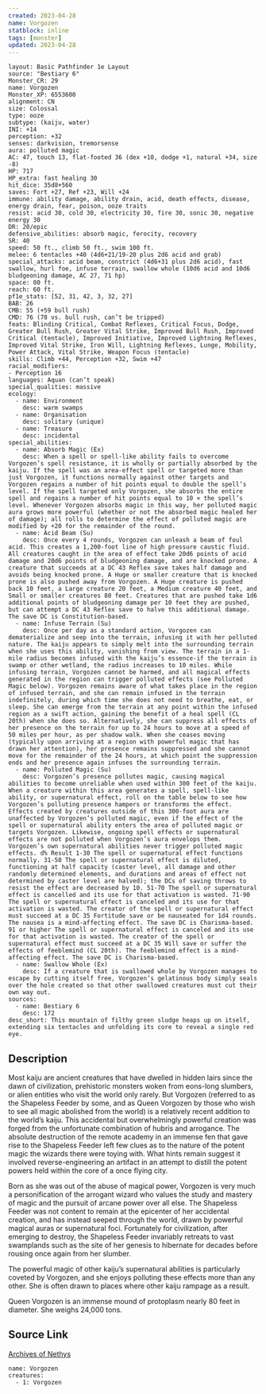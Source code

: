 ```yaml
---
created: 2023-04-28
name: Vorgozen
statblock: inline
tags: [monster]
updated: 2023-04-28
---
```

```statblock
layout: Basic Pathfinder 1e Layout
source: "Bestiary 6"
Monster_CR: 29
name: Vorgozen
Monster_XP: 6553600
alignment: CN
size: Colossal
type: ooze
subtype: (kaiju, water)
INI: +14
perception: +32
senses: darkvision, tremorsense
aura: polluted magic
AC: 47, touch 13, flat-footed 36 (dex +10, dodge +1, natural +34, size -8)
HP: 717
HP_extra: fast healing 30
hit_dice: 35d8+560
saves: Fort +27, Ref +23, Will +24
immune: ability damage, ability drain, acid, death effects, disease, energy drain, fear, poison, ooze traits
resist: acid 30, cold 30, electricity 30, fire 30, sonic 30, negative energy 30
DR: 20/epic
defensive_abilities: absorb magic, ferocity, recovery
SR: 40
speed: 50 ft., climb 50 ft., swim 100 ft.
melee: 6 tentacles +40 (4d6+21/19-20 plus 2d6 acid and grab)
special_attacks: acid beam, constrict (4d6+31 plus 2d6 acid), fast swallow, hurl foe, infuse terrain, swallow whole (10d6 acid and 10d6 bludgeoning damage, AC 27, 71 hp)
space: 80 ft.
reach: 60 ft.
pf1e_stats: [52, 31, 42, 3, 32, 27]
BAB: 26
CMB: 55 (+59 bull rush)
CMD: 76 (78 vs. bull rush, can’t be tripped)
feats: Blinding Critical, Combat Reflexes, Critical Focus, Dodge, Greater Bull Rush, Greater Vital Strike, Improved Bull Rush, Improved Critical (tentacle), Improved Initiative, Improved Lightning Reflexes, Improved Vital Strike, Iron Will, Lightning Reflexes, Lunge, Mobility, Power Attack, Vital Strike, Weapon Focus (tentacle)
skills: Climb +44, Perception +32, Swim +47
racial_modifiers:
- Perception 16
languages: Aquan (can’t speak)
special_qualities: massive
ecology:
  - name: Environment
    desc: warm swamps
  - name: Organisation
    desc: solitary (unique)
  - name: Treasure
    desc: incidental
special_abilities:
  - name: Absorb Magic (Ex)
    desc: When a spell or spell-like ability fails to overcome Vorgozen’s spell resistance, it is wholly or partially absorbed by the kaiju. If the spell was an area-effect spell or targeted more than just Vorgozen, it functions normally against other targets and Vorgozen regains a number of hit points equal to double the spell’s level. If the spell targeted only Vorgozen, she absorbs the entire spell and regains a number of hit points equal to 10 × the spell’s level. Whenever Vorgozen absorbs magic in this way, her polluted magic aura grows more powerful (whether or not the absorbed magic healed her of damage); all rolls to determine the effect of polluted magic are modified by +20 for the remainder of the round.
  - name: Acid Beam (Su)
    desc: Once every 4 rounds, Vorgozen can unleash a beam of foul acid. This creates a 1,200-foot line of high pressure caustic fluid. All creatures caught in the area of effect take 20d6 points of acid damage and 20d6 points of bludgeoning damage, and are knocked prone. A creature that succeeds at a DC 43 Reflex save takes half damage and avoids being knocked prone. A Huge or smaller creature that is knocked prone is also pushed away from Vorgozen. A Huge creature is pushed back 10 feet, a Large creature 20 feet, a Medium creature 40 feet, and Small or smaller creatures 80 feet. Creatures that are pushed take 1d6 additional points of bludgeoning damage per 10 feet they are pushed, but can attempt a DC 43 Reflex save to halve this additional damage. The save DC is Constitution-based.
  - name: Infuse Terrain (Su)
    desc: Once per day as a standard action, Vorgozen can dematerialize and seep into the terrain, infusing it with her polluted nature. The kaiju appears to simply melt into the surrounding terrain when she uses this ability, vanishing from view. The terrain in a 1-mile radius becomes infused with the kaiju’s essence-if the terrain is swamp or other wetland, the radius increases to 10 miles. While infusing terrain, Vorgozen cannot be harmed, and all magical effects generated in the region can trigger polluted effects (see Polluted Magic below). Vorgozen remains aware of what takes place in the region of infused terrain, and she can remain infused in the terrain indefinitely, during which time she does not need to breathe, eat, or sleep. She can emerge from the terrain at any point within the infused region as a swift action, gaining the benefit of a heal spell (CL 20th) when she does so. Alternatively, she can suppress all effects of her presence on the terrain for up to 24 hours to move at a speed of 50 miles per hour, as per shadow walk. When she ceases moving (typically upon arriving at a region with powerful magic that has drawn her attention), her presence remains suppressed and she cannot move for the remainder of the 24 hours, at which point the suppression ends and her presence again infuses the surrounding terrain.
  - name: Polluted Magic (Su)
    desc: Vorgozen’s presence pollutes magic, causing magical abilities to become unreliable when used within 300 feet of the kaiju. When a creature within this area generates a spell, spell-like ability, or supernatural effect, roll on the table below to see how Vorgozen’s polluting presence hampers or transforms the effect. Effects created by creatures outside of this 300-foot aura are unaffected by Vorgozen’s polluted magic, even if the effect of the spell or supernatural ability enters the area of polluted magic or targets Vorgozen. Likewise, ongoing spell effects or supernatural effects are not polluted when Vorgozen’s aura envelops them. Vorgozen’s own supernatural abilities never trigger polluted magic effects. d% Result 1-30 The spell or supernatural effect functions normally. 31-50 The spell or supernatural effect is diluted, functioning at half capacity (caster level, all damage and other randomly determined elements, and durations and areas of effect not determined by caster level are halved); the DCs of saving throws to resist the effect are decreased by 10. 51-70 The spell or supernatural effect is cancelled and its use for that activation is wasted. 71-90 The spell or supernatural effect is canceled and its use for that activation is wasted. The creator of the spell or supernatural effect must succeed at a DC 35 Fortitude save or be nauseated for 1d4 rounds. The nausea is a mind-affecting effect. The save DC is Charisma-based. 91 or higher The spell or supernatural effect is canceled and its use for that activation is wasted. The creator of the spell or supernatural effect must succeed at a DC 35 Will save or suffer the effects of feeblemind (CL 20th). The feeblemind effect is a mind-affecting effect. The save DC is Charisma-based.
  - name: Swallow Whole (Ex)
    desc: If a creature that is swallowed whole by Vorgozen manages to escape by cutting itself free, Vorgozen’s gelatinous body simply seals over the hole created so that other swallowed creatures must cut their own way out.
sources:
  - name: Bestiary 6
    desc: 172
desc_short: This mountain of filthy green sludge heaps up on itself, extending six tentacles and unfolding its core to reveal a single red eye.
```
## Description
Most kaiju are ancient creatures that have dwelled in hidden lairs since the dawn of civilization, prehistoric monsters woken from eons-long slumbers, or alien entities who visit the world only rarely. But Vorgozen (referred to as the Shapeless Feeder by some, and as Queen Vorgozen by those who wish to see all magic abolished from the world) is a relatively recent addition to the world’s kaiju. This accidental but overwhelmingly powerful creation was forged from the unfortunate combination of hubris and arrogance. The absolute destruction of the remote academy in an immense fen that gave rise to the Shapeless Feeder left few clues as to the nature of the potent magic the wizards there were toying with. What hints remain suggest it involved reverse-engineering an artifact in an attempt to distill the potent powers held within the core of a once flying city. 

Born as she was out of the abuse of magical power, Vorgozen is very much a personification of the arrogant wizard who values the study and mastery of magic and the pursuit of arcane power over all else. The Shapeless Feeder was not content to remain at the epicenter of her accidental creation, and has instead seeped through the world, drawn by powerful magical auras or supernatural foci. Fortunately for civilization, after emerging to destroy, the Shapeless Feeder invariably retreats to vast swamplands such as the site of her genesis to hibernate for decades before rousing once again from her slumber. 

The powerful magic of other kaiju’s supernatural abilities is particularly coveted by Vorgozen, and she enjoys polluting these effects more than any other. She is often drawn to places where other kaiju rampage as a result. 

Queen Vorgozen is an immense mound of protoplasm nearly 80 feet in diameter. She weighs 24,000 tons.
## Source Link
[Archives of Nethys](https://aonprd.com/MonsterDisplay.aspx?ItemName=Vorgozen)
```encounter-table
name: Vorgozen
creatures:
  - 1: Vorgozen
```
